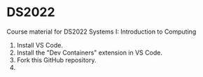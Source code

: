 # DS2022
Course material for DS2022 Systems I: Introduction to Computing

1. Install VS Code.
2. Install the "Dev Containers" extension in VS Code.
3. Fork this GitHub repository.
4. 